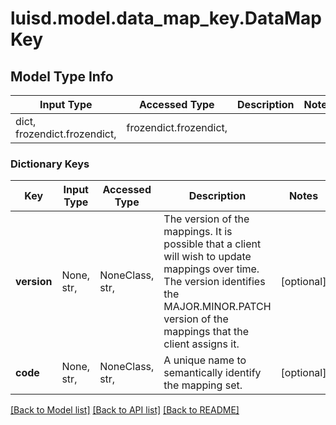 # luisd.model.data_map_key.DataMapKey

## Model Type Info
Input Type | Accessed Type | Description | Notes
------------ | ------------- | ------------- | -------------
dict, frozendict.frozendict,  | frozendict.frozendict,  |  | 

### Dictionary Keys
Key | Input Type | Accessed Type | Description | Notes
------------ | ------------- | ------------- | ------------- | -------------
**version** | None, str,  | NoneClass, str,  | The version of the mappings. It is possible that a client will wish to update mappings over time. The version identifies the MAJOR.MINOR.PATCH version  of the mappings that the client assigns it. | [optional] 
**code** | None, str,  | NoneClass, str,  | A unique name to semantically identify the mapping set. | [optional] 

[[Back to Model list]](../../README.md#documentation-for-models) [[Back to API list]](../../README.md#documentation-for-api-endpoints) [[Back to README]](../../README.md)

